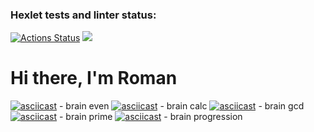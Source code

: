 ### Hexlet tests and linter status:
[![Actions Status](https://github.com/NRomanLee/python-project-49/actions/workflows/hexlet-check.yml/badge.svg)](https://github.com/NRomanLee/python-project-49/actions)
<a href="https://codeclimate.com/github/NRomanLee/python-project-49/maintainability"><img src="https://api.codeclimate.com/v1/badges/78c0a76e4cc7c9dd7f3a/maintainability" /></a>
# Hi there, I'm Roman





[![asciicast](https://asciinema.org/a/icsI0YfvfYctlJ6m59m2geJv6.svg)](https://asciinema.org/a/icsI0YfvfYctlJ6m59m2geJv6) - brain even
[![asciicast](https://asciinema.org/a/jbbKzjUnxy1ckadUjGkDNFI2J.svg)](https://asciinema.org/a/jbbKzjUnxy1ckadUjGkDNFI2J) - brain calc
[![asciicast](https://asciinema.org/a/6NtVLJx6JCpXRd2uiEfsxXhO7.svg)](https://asciinema.org/a/6NtVLJx6JCpXRd2uiEfsxXhO7) - brain gcd
[![asciicast](https://asciinema.org/a/sgh2NJ7rqNRVrBhp9IRgvQl55.svg)](https://asciinema.org/a/sgh2NJ7rqNRVrBhp9IRgvQl55) - brain prime
[![asciicast](https://asciinema.org/a/k1Z9jjK6M4PDimgqYeDgpYJua.svg)](https://asciinema.org/a/k1Z9jjK6M4PDimgqYeDgpYJua) - brain progression


